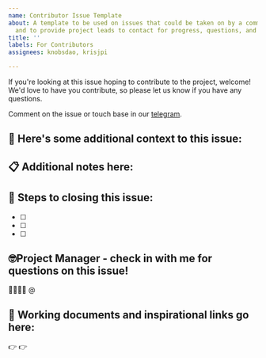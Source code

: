 ```yaml
---
name: Contributor Issue Template
about: A template to be used on issues that could be taken on by a community member,
  and to provide project leads to contact for progress, questions, and check ins.
title: ''
labels: For Contributors
assignees: knobsdao, krisjpi

---
```


If you're looking at this issue hoping to contribute to the project, welcome! We'd love to have you contribute, so please let us know if you have any questions. 

Comment on the issue or touch base in our [telegram](https://t.me/joinchat/HGrjjRS2PoowbH1ODuefuA). 

## 💭 Here's some additional context to this issue:
 

## 📋   Additional notes here:


## 🎉   Steps to closing this issue:

- [ ] 
- [ ] 
- [ ] 

## 🤓Project Manager - check in with me for questions on this issue!

🙋‍♀️🙋‍♂️ @

## 🔗   Working documents and inspirational links go here: 
👉 
👉
